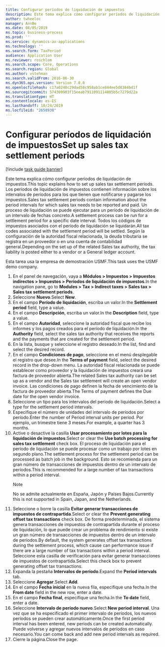 ```yaml
---
title: Configurar períodos de liquidación de impuestos
description: Este tema explica cómo configurar períodos de liquidación de impuestos en Dynamics 365 Finance.
author: twheeloc
manager: AnnBe
ms.date: 08/05/2019
ms.topic: business-process
ms.prod: ''
ms.service: dynamics-ax-applications
ms.technology: ''
ms.search.form: TaxPeriod
audience: Application User
ms.reviewer: roschlom
ms.search.scope: Core, Operations
ms.search.region: Global
ms.author: vstehman
ms.search.validFrom: 2016-06-30
ms.dyn365.ops.version: Version 7.0.0
ms.openlocfilehash: c17a0240c29dad58c958ab1ce844ee5d8384bd1f
ms.sourcegitcommit: 574309903f15eeab7911091114885b5c7279d22a
ms.translationtype: HT
ms.contentlocale: es-ES
ms.lasthandoff: 10/24/2019
ms.locfileid: "2658938"
---
```

# <a name="set-up-sales-tax-settlement-periods"></a><span data-ttu-id="1ea7f-103">Configurar períodos de liquidación de impuestos</span><span class="sxs-lookup"><span data-stu-id="1ea7f-103">Set up sales tax settlement periods</span></span>

[!include [task guide banner](../../includes/task-guide-banner.md)]

<span data-ttu-id="1ea7f-104">Este tema explica cómo configurar períodos de liquidación de impuestos.</span><span class="sxs-lookup"><span data-stu-id="1ea7f-104">This topic explains how to set up sales tax settlement periods.</span></span> <span data-ttu-id="1ea7f-105">Los períodos de liquidación de impuestos contienen información sobre los intervalos de períodos para los que tienen que notificarse y pagarse los impuestos.</span><span class="sxs-lookup"><span data-stu-id="1ea7f-105">Sales tax settlement periods contain information about the period intervals for which sales tax needs to be reported and paid.</span></span> <span data-ttu-id="1ea7f-106">Un proceso de liquidación se puede ejecutar para un período de liquidación de un intervalo de fechas concreto.</span><span class="sxs-lookup"><span data-stu-id="1ea7f-106">A settlement process can be run for a settlement period for a specific date interval.</span></span> <span data-ttu-id="1ea7f-107">Todos los códigos de impuestos asociados con el período de liquidación se liquidarán.</span><span class="sxs-lookup"><span data-stu-id="1ea7f-107">All tax codes associated with the settlement period will be settled.</span></span> <span data-ttu-id="1ea7f-108">Según la configuración de la autoridad fiscal relacionada, la deuda tributaria se registra en un proveedor o en una cuenta de contabilidad general.</span><span class="sxs-lookup"><span data-stu-id="1ea7f-108">Depending on the set up of the related Sales tax authority, the tax liability is posted either to a vendor or a General ledger account.</span></span>

<span data-ttu-id="1ea7f-109">Esta tarea usa la empresa de demostración USMF.</span><span class="sxs-lookup"><span data-stu-id="1ea7f-109">This task uses the USMF demo company.</span></span>

1. <span data-ttu-id="1ea7f-110">En el panel de navegación, vaya a **Módulos > Impuestos > Impuestos indirectos > Impuestos > Períodos de liquidación de impuestos**.</span><span class="sxs-lookup"><span data-stu-id="1ea7f-110">In the navigation pane, go to **Modules > Tax > Indirect taxes > Sales tax > Sales tax settlement periods**.</span></span>
2. <span data-ttu-id="1ea7f-111">Seleccione **Nuevo**.</span><span class="sxs-lookup"><span data-stu-id="1ea7f-111">Select **New**.</span></span>
3. <span data-ttu-id="1ea7f-112">En el campo **Período de liquidación**, escriba un valor.</span><span class="sxs-lookup"><span data-stu-id="1ea7f-112">In the **Settlement period** field, type a value.</span></span>
4. <span data-ttu-id="1ea7f-113">En el campo **Descripción**, escriba un valor.</span><span class="sxs-lookup"><span data-stu-id="1ea7f-113">In the **Description** field, type a value.</span></span>
5. <span data-ttu-id="1ea7f-114">En el campo **Autoridad**, seleccione la autoridad fiscal que recibe los informes y los pagos creados para el período de liquidación.</span><span class="sxs-lookup"><span data-stu-id="1ea7f-114">In the **Authority** field, select the sales tax authority that receives the reports and the payments that are created for the settlement period.</span></span>
6. <span data-ttu-id="1ea7f-115">En la lista, busque y seleccione el registro deseado.</span><span class="sxs-lookup"><span data-stu-id="1ea7f-115">In the list, find and select the desired record.</span></span>
7. <span data-ttu-id="1ea7f-116">En el campo **Condiciones de pago**, seleccione en el menú desplegable el registro que desee.</span><span class="sxs-lookup"><span data-stu-id="1ea7f-116">In the **Terms of payment** field, select the desired record in the drop-down menu.</span></span> <span data-ttu-id="1ea7f-117">La autoridad fiscal relacionada se puede establecer como proveedor y la liquidación de impuestos creará una factura de proveedor abierta.</span><span class="sxs-lookup"><span data-stu-id="1ea7f-117">The related Sales tax authority can be set up as a vendor and the Sales tax settlement will create an open vendor invoice.</span></span> <span data-ttu-id="1ea7f-118">Las condiciones de pago definen la fecha de vencimiento de la factura de proveedor abierta.</span><span class="sxs-lookup"><span data-stu-id="1ea7f-118">The Terms of payment defines the Due date for the open vendor invoice.</span></span>  
8. <span data-ttu-id="1ea7f-119">Seleccione un tipo para los intervalos del período de liquidación.</span><span class="sxs-lookup"><span data-stu-id="1ea7f-119">Select a type for the settlement period intervals.</span></span>
9. <span data-ttu-id="1ea7f-120">Especifique el número de unidades del intervalo de períodos por período.</span><span class="sxs-lookup"><span data-stu-id="1ea7f-120">Enter the number of Period interval units per period.</span></span> <span data-ttu-id="1ea7f-121">Por ejemplo, un trimestre tiene 3 meses.</span><span class="sxs-lookup"><span data-stu-id="1ea7f-121">For example, a quarter has 3 months.</span></span>
10. <span data-ttu-id="1ea7f-122">Active o desactive la casilla **Usar procesamiento por lotes para la liquidación de impuestos**.</span><span class="sxs-lookup"><span data-stu-id="1ea7f-122">Select or clear the **Use batch processing for sales tax settlement** check box.</span></span> <span data-ttu-id="1ea7f-123">El proceso de liquidación para el período de liquidación se puede procesar como un trabajo por lotes en segundo plano.</span><span class="sxs-lookup"><span data-stu-id="1ea7f-123">The settlement process for the settlement period can be processed as batch job in the background.</span></span> <span data-ttu-id="1ea7f-124">Esto se recomienda para un gran número de transacciones de impuestos dentro de un intervalo de períodos.</span><span class="sxs-lookup"><span data-stu-id="1ea7f-124">This is recommended for a large number of tax transactions within a period interval.</span></span>  
    > [!NOTE]
    > <span data-ttu-id="1ea7f-125">No se admite actualmente en España, Japón y Países Bajos.</span><span class="sxs-lookup"><span data-stu-id="1ea7f-125">Currently this is not supported in Spain, Japan, and the Netherlands.</span></span>
11. <span data-ttu-id="1ea7f-126">Seleccione o borre la casilla **Evitar generar transacciones de impuestos de contrapartida**.</span><span class="sxs-lookup"><span data-stu-id="1ea7f-126">Select or clear the **Prevent generating offset tax transactions** check box.</span></span> <span data-ttu-id="1ea7f-127">De forma predeterminada, el sistema genera transacciones de impuestos de contrapartida durante el proceso de liquidación, lo que puede crear un problema de rendimiento si existe un gran número de transacciones de impuestos dentro de un intervalo de períodos.</span><span class="sxs-lookup"><span data-stu-id="1ea7f-127">By default, the system generates offset tax transactions during the settlement process, which cause can performance issue if there are a large number of tax transactions within a period interval.</span></span> <span data-ttu-id="1ea7f-128">Seleccione esta casilla de verificación para evitar generar transacciones de impuestos de contrapartida.</span><span class="sxs-lookup"><span data-stu-id="1ea7f-128">Select this check box to prevent generating offset tax transactions.</span></span>
12. <span data-ttu-id="1ea7f-129">Expanda la pestaña **Intervalos de período**.</span><span class="sxs-lookup"><span data-stu-id="1ea7f-129">Expand the **Period intervals** tab.</span></span>
13. <span data-ttu-id="1ea7f-130">Seleccione **Agregar**.</span><span class="sxs-lookup"><span data-stu-id="1ea7f-130">Select **Add**.</span></span>
14. <span data-ttu-id="1ea7f-131">En el campo **Fecha inicial** en la nueva fila, especifique una fecha.</span><span class="sxs-lookup"><span data-stu-id="1ea7f-131">In the **From date** field in the new row, enter a date.</span></span>
15. <span data-ttu-id="1ea7f-132">En el campo **Fecha final**, especifique una fecha.</span><span class="sxs-lookup"><span data-stu-id="1ea7f-132">In the **To date** field, enter a date.</span></span>
16. <span data-ttu-id="1ea7f-133">Seleccione **Intervalo de período nuevo**.</span><span class="sxs-lookup"><span data-stu-id="1ea7f-133">Select **New period interval**.</span></span> <span data-ttu-id="1ea7f-134">Una vez que se ha especificado el primer intervalo de períodos, los nuevos períodos se pueden crear automáticamente.</span><span class="sxs-lookup"><span data-stu-id="1ea7f-134">Once the first period interval has been entered, new periods can be created automatically.</span></span> <span data-ttu-id="1ea7f-135">Puede volverse y agregar nuevos intervalos de períodos en caso necesario.</span><span class="sxs-lookup"><span data-stu-id="1ea7f-135">You can come back and add new period intervals as required.</span></span>  
17. <span data-ttu-id="1ea7f-136">Cierre la página.</span><span class="sxs-lookup"><span data-stu-id="1ea7f-136">Close the page.</span></span>

